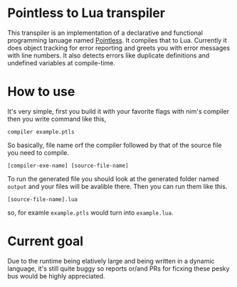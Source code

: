 # Pointless to Lua transpiler
This transpiler is an implementation of a declarative and functional programming lanuage named [Pointless](https://github.com/pointless-lang/pointless/). It compiles that to Lua. Currently it does object tracking for error reporting and greets you with error messages with line numbers. It also detects errors like duplicate definitions and undefined variables at compile-time.

# How to use
It's very simple, first you build it with your favorite flags with nim's compiler then you write command like this,
```
compiler example.ptls
```
So basically, file name orf the compiler followed by that of the source file you need to compile.
```
[compiler-exe-name] [source-file-name]
```
To run the generated file you should look at the generated folder named `output` and your files will be avalible there.  Then you can run them like this.
```
[source-file-name].lua
```
so, for examle `example.ptls` would turn into `example.lua`.
# Current goal
Due to the runtime being elatively large and being written in a dynamic language, it's still quite buggy so reports or/and PRs for ficxing these pesky bus would be highly appreciated.
